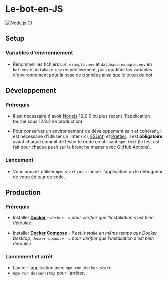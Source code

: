 
# Le-bot-en-JS

[![Node.js CI](https://github.com/TanguyChiffoleau/Le-bot-en-JS/workflows/Node.js%20CI/badge.svg?branch=master)](https://github.com/TanguyChiffoleau/Le-bot-en-JS/actions?query=workflow%3A%22Node.js+CI%22)

## Setup

### Variables d'environnement

- Renommer les fichiers `bot.example.env` et `database.example.env` en `bot.env` et `database.env` respectivement, puis modifier les variables d'environnement pour la base de données ainsi que le token du bot.

## Développement

### Prérequis

- Il est nécessaire d'avoir [Nodejs](https://nodejs.org/fr/) 12.0.0 ou plus récent (l'application tourne sous 12.8.2 en production).

- Pour conserver un environnement de développement sain et cohérant, il est nécessaire d'utiliser un linter (ici, [ESLint](https://eslint.org/)) et [Prettier](https://prettier.io/). Il est **obligatoire** avant chaque commit de tester le code en utilisant `npm test` (le test est fait pour chaque push sur la branche master avec GitHub Actions).

### Lancement

- Vous pouvez utiliser `npm start` pour lancer l'application ou le débogueur de votre éditeur de code.

## Production

### Prérequis

- Installer **[Docker](https://docs.docker.com/engine/install/)** _- `docker -v` pour vérifier que l'installation s'est bien déroulée_.

- Installer **[Docker Compose](https://docs.docker.com/compose/install/)** _- il est installé en même temps que Docker Desktop, `docker-compose -v` pour vérifier que l'installation s'est bien déroulée_.

### Lancement et arrêt

- Lancer l'application avec `npm run docker-start`.
- `npm run docker-stop` pour l'arrêter.
